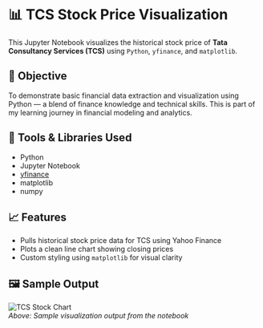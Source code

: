# 📊 TCS Stock Price Visualization

This Jupyter Notebook visualizes the historical stock price of **Tata Consultancy Services (TCS)** using `Python`, `yfinance`, and `matplotlib`.

## 🚀 Objective

To demonstrate basic financial data extraction and visualization using Python — a blend of finance knowledge and technical skills. This is part of my learning journey in financial modeling and analytics.

## 🧰 Tools & Libraries Used

- Python
- Jupyter Notebook
- [yfinance](https://pypi.org/project/yfinance/)
- matplotlib
- numpy

## 📈 Features

- Pulls historical stock price data for TCS using Yahoo Finance
- Plots a clean line chart showing closing prices
- Custom styling using `matplotlib` for visual clarity

## 🖼 Sample Output

![TCS Stock Chart](preview_image.png)  
*Above: Sample visualization output from the notebook*



